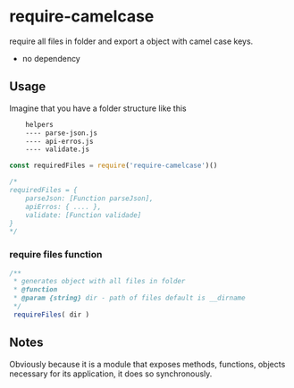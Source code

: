 # require-camelcase

require all files in folder and export a object with camel case keys.

- no dependency

## Usage

Imagine that you have a folder structure like this
```bash
	helpers
	---- parse-json.js
	---- api-erros.js
	---- validate.js
```

```javascript
const requiredFiles = require('require-camelcase')()

/*
requiredFiles = {
	parseJson: [Function parseJson],
	apiErros: { .... },
	validate: [Function validade]
}
*/
```

### require files function 

```javascript
/**
 * generates object with all files in folder
 * @function
 * @param {string} dir - path of files default is __dirname
 */
 requireFiles( dir )
```

## Notes
Obviously because it is a module that exposes methods, functions, objects necessary for its application, it does so synchronously.